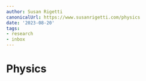 ```yaml
---
author: Susan Rigetti
canonicalUrl: https://www.susanrigetti.com/physics
date: '2023-08-20'
tags:
- research
- inbox
---
```


# Physics